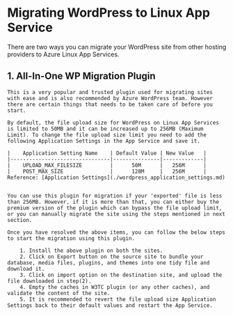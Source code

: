 # Migrating WordPress to Linux App Service

There are two ways you can migrate your WordPress site from other hosting providers to Azure Linux App Services. 

## 	1. All-In-One WP Migration Plugin

	This is a very popular and trusted plugin used for migrating sites with ease and is also recommended by Azure WordPress team. However there are certain things that needs to be taken care of before you start.
	
	By default, the file upload size for WordPress on Linux App Services is limited to 50MB and it can be increased up to 256MB (Maximum Limit). To change the file upload size limit you need to add the following Application Settings in the App Service and save it. 

    |    Application Setting Name    | Default Value | New Value   |
    |--------------------------------|---------------|-------------|
    |    UPLOAD_MAX_FILESIZE         |      50M      |   256M      |
    |    POST_MAX_SIZE               |      128M     |   256M      |        
    Reference: [Application Settings](./wordpress_application_settings.md)


	You can use this plugin for migration if your 'exported' file is less than 256MB. However, if it is more than that, you can either buy the premium version of the plugin which can bypass the file upload limit, or you can manually migrate the site using the steps mentioned in next section.
	
	Once you have resolved the above items, you can follow the below steps to start the migration using this plugin.
	
        1. Install the above plugin on both the sites.
		2. Click on Export button on the source site to bundle your database, media files, plugins, and themes into one tidy file and download it. 
		3. Click on import option on the destination site, and upload the file downloaded in step(2).
		4. Empty the caches in W3TC plugin (or any other caches), and validate the content of the site.
		5. It is recommended to revert the file upload size Application Settings back to their default values and restart the App Service.
		
		
	
